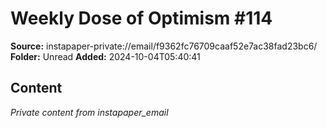 # Weekly Dose of Optimism #114

**Source:** instapaper-private://email/f9362fc76709caaf52e7ac38fad23bc6/
**Folder:** Unread
**Added:** 2024-10-04T05:40:41




## Content
*Private content from instapaper_email*
